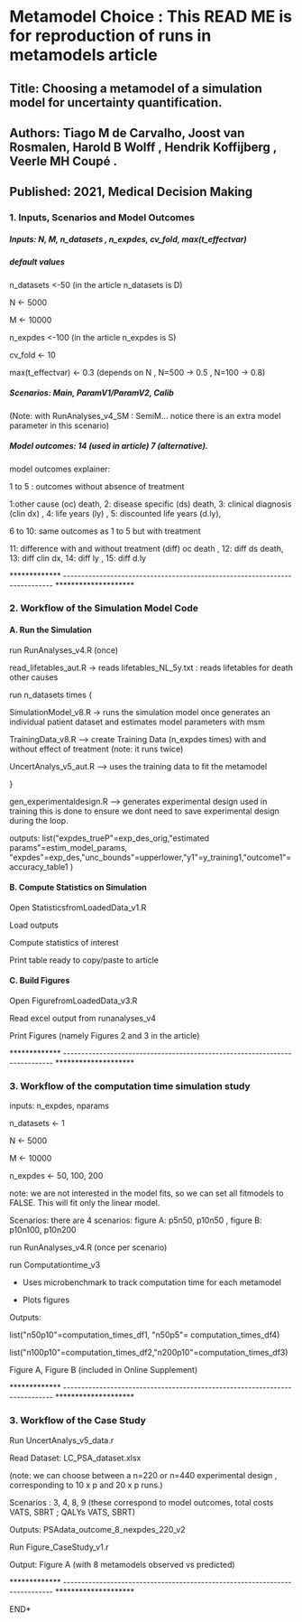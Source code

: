 # Metamodel Choice :  This READ ME is for reproduction of runs in metamodels article
## Title: Choosing a  metamodel of a simulation model for uncertainty quantification.
## Authors:  Tiago M de Carvalho, Joost van Rosmalen, Harold B Wolff ,  Hendrik Koffijberg , Veerle MH Coupé .
## Published: 2021, Medical Decision Making

### 1. Inputs, Scenarios and Model Outcomes

##### Inputs: N, M, n_datasets , n_expdes, cv_fold, max(t_effectvar) 

##### default values
n_datasets <-50   (in the article n_datasets is D)

N <- 5000

M <- 10000

n_expdes <-100     (in the article n_expdes is S)   

cv_fold <- 10

max(t_effectvar) <- 0.3  (depends on N ,  N=500 -> 0.5 , N=100 -> 0.8)

##### Scenarios:  Main, ParamV1/ParamV2, Calib 

(Note: with RunAnalyses_v4_SM : SemiM… notice there is an extra model parameter in this scenario)

##### Model outcomes: 14  (used in article)  7 (alternative). 
 model outcomes explainer:
 
1 to 5 : outcomes without absence of treatment 

1:other cause (oc) death, 2: disease specific (ds) death, 3: clinical diagnosis (clin dx) ,  4: life years (ly) , 5: discounted life years (d.ly), 

6 to 10: same outcomes as 1 to 5 but with treatment

11: difference with and without treatment (diff) oc death , 12: diff ds death, 13: diff clin dx, 14: diff ly , 15: diff d.ly


************* ---------------------------------------------------------------------------  ********************


###  2. Workflow of the Simulation Model Code

#### A. Run the Simulation
run RunAnalyses_v4.R (once)

read_lifetables_aut.R  -> reads lifetables_NL_5y.txt  : reads lifetables for death other causes

run n_datasets times  {

 SimulationModel_v8.R -> runs the simulation model once generates an individual patient dataset and estimates model parameters with msm
 
 TrainingData_v8.R   --> create Training Data (n_expdes times) with and without effect of treatment (note: it runs twice)
 
 UncertAnalys_v5_aut.R --> uses the training data to fit the metamodel
 
}

gen_experimentaldesign.R --> generates experimental design used in training this is done to ensure we dont need to save experimental design during the loop.

outputs: list("expdes_trueP"=exp_des_orig,"estimated params"=estim_model_params, "expdes"=exp_des,"unc_bounds"=upperlower,"y1"=y_training1,"outcome1"=accuracy_table1 )

#### B. Compute Statistics on Simulation
Open StatisticsfromLoadedData_v1.R

Load outputs 

Compute statistics of interest

Print table ready to copy/paste to article

#### C. Build Figures

Open FigurefromLoadedData_v3.R

Read excel output from runanalyses_v4

Print Figures (namely Figures 2 and 3 in the article)

************* ---------------------------------------------------------------------------  ********************

###  3.  Workflow of the computation time simulation study 

inputs:  n_expdes, nparams 

n_datasets <- 1

N <- 5000

M <- 10000

n_expdes <- 50, 100, 200

note: we are not interested in the model fits, so we can set all fitmodels to FALSE. This will fit only the linear model. 

Scenarios:  there are 4 scenarios:  figure A:  p5n50, p10n50 , figure B: p10n100, p10n200

run RunAnalyses_v4.R (once per scenario)

run Computationtime_v3 

-	Uses microbenchmark to track computation time for each metamodel

-	Plots figures 

Outputs:

list("n50p10"=computation_times_df1,  "n50p5"= computation_times_df4)

list("n100p10"=computation_times_df2,"n200p10"=computation_times_df3)

Figure A, Figure B  (included in Online Supplement)


************* ---------------------------------------------------------------------------  ********************


###  3.  Workflow of the Case Study

Run UncertAnalys_v5_data.r

Read Dataset: LC_PSA_dataset.xlsx

(note: we can choose between a n=220 or n=440 experimental design , corresponding to 10 x p and 20 x p  runs.)

Scenarios : 3, 4, 8, 9  (these correspond to model outcomes, total costs VATS, SBRT ;  QALYs VATS,  SBRT)

Outputs: PSAdata_outcome_8_nexpdes_220_v2

Run Figure_CaseStudy_v1.r

Output: Figure A (with 8 metamodels observed vs predicted)


************* ---------------------------------------------------------------------------  ********************

END*
